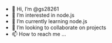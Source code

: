 - 👋 Hi, I’m @gs28261
- 👀 I’m interested in node.js
- 🌱 I’m currently learning node.js
- 💞️ I’m looking to collaborate on projects
- 📫 How to reach me ...

<!---
gs28261/gs28261 is a ✨ special ✨ repository because its `README.md` (this file) appears on your GitHub profile.
You can click the Preview link to take a look at your changes.
--->
